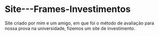 # Site---Frames-Investimentos
Site criado por mim e um amigo, em que foi o método de avaliação para nossa prova na universidade, fizemos um site de investimento.
